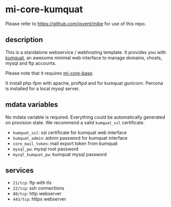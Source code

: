 # mi-core-kumquat

Please refer to https://github.com/joyent/mibe for use of this repo.

## description

This is a standalone webservice / webhosting template. It provides you with
[kumquat](https://github.com/wiedi/kumquat), an awesome minimal web interface to
manage domains, vhosts, mysql and ftp accounts.

Please note that it requires
[mi-core-base](https://github.com/skylime/mi-core-base).

It install php-fpm with apache, proftpd and for kumquat gunicorn. Percona is
installed for a local mysql server.

## mdata variables

No mdata variable is required. Everything could be automatically generated on
provision state. We recommend a valid `kumquat_ssl` certificate.

- `kumquat_ssl`: ssl certificate for kumquat web interface
- `kumquat_admin`: admin password for kumquat interface
- `core_mail_token`: mail export token from kumquat
- `mysql_pw`: mysql root password
- `mysql_kumquat_pw`: kumquat mysql password

## services

- `21/tcp`: ftp with tls
- `22/tcp`: ssh connections
- `80/tcp`: http webserver
- `443/tcp`: https webserver

